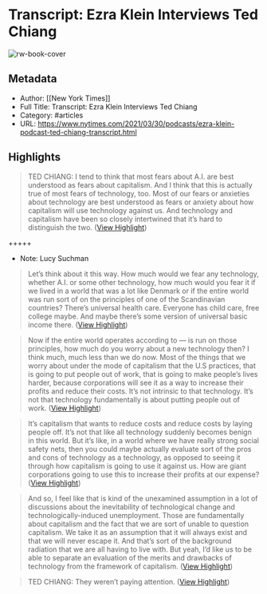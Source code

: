 # Transcript: Ezra Klein Interviews Ted Chiang

![rw-book-cover](https://static01.nyt.com/newsgraphics/images/icons/defaultPromoCrop.png?year=2021)

## Metadata
- Author: [[New York Times]]
- Full Title: Transcript: Ezra Klein Interviews Ted Chiang
- Category: #articles
- URL: https://www.nytimes.com/2021/03/30/podcasts/ezra-klein-podcast-ted-chiang-transcript.html

## Highlights

> TED CHIANG: I tend to think that most fears about A.I. are best understood as fears about capitalism. And I think that this is actually true of most fears of technology, too. Most of our fears or anxieties about technology are best understood as fears or anxiety about how capitalism will use technology against us. And technology and capitalism have been so closely intertwined that it’s hard to distinguish the two. ([View Highlight](https://read.readwise.io/read/01gw6rm47h01jzecx28wmb7x4p))


+++++ 
- Note: Lucy Suchman


> Let’s think about it this way. How much would we fear any technology, whether A.I. or some other technology, how much would you fear it if we lived in a world that was a lot like Denmark or if the entire world was run sort of on the principles of one of the Scandinavian countries? There’s universal health care. Everyone has child care, free college maybe. And maybe there’s some version of universal basic income there. ([View Highlight](https://read.readwise.io/read/01gw6rmqegx5638k7brcv97r8m))


> Now if the entire world operates according to — is run on those principles, how much do you worry about a new technology then? I think much, much less than we do now. Most of the things that we worry about under the mode of capitalism that the U.S practices, that is going to put people out of work, that is going to make people’s lives harder, because corporations will see it as a way to increase their profits and reduce their costs. It’s not intrinsic to that technology. It’s not that technology fundamentally is about putting people out of work. ([View Highlight](https://read.readwise.io/read/01gw6rmz4zm57bvp6xhdq12tg0))


> It’s capitalism that wants to reduce costs and reduce costs by laying people off. It’s not that like all technology suddenly becomes benign in this world. But it’s like, in a world where we have really strong social safety nets, then you could maybe actually evaluate sort of the pros and cons of technology as a technology, as opposed to seeing it through how capitalism is going to use it against us. How are giant corporations going to use this to increase their profits at our expense? ([View Highlight](https://read.readwise.io/read/01gw6rnf1rz6m2n642a1kt69x8))


> And so, I feel like that is kind of the unexamined assumption in a lot of discussions about the inevitability of technological change and technologically-induced unemployment. Those are fundamentally about capitalism and the fact that we are sort of unable to question capitalism. We take it as an assumption that it will always exist and that we will never escape it. And that’s sort of the background radiation that we are all having to live with. But yeah, I’d like us to be able to separate an evaluation of the merits and drawbacks of technology from the framework of capitalism. ([View Highlight](https://read.readwise.io/read/01gw6rnwz7cbv72hcw4m018mxk))


> TED CHIANG: They weren’t paying attention. ([View Highlight](https://read.readwise.io/read/01gw6rq1cn0h45y894bawkjsg9))

